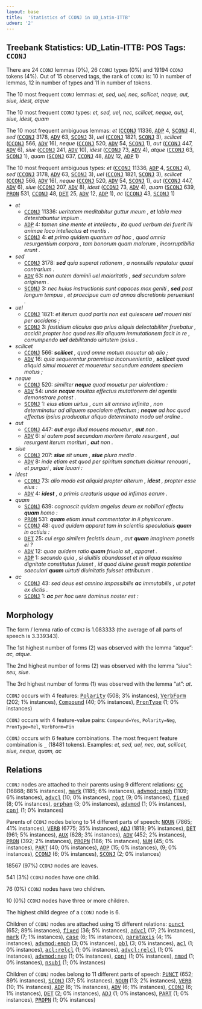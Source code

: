 ```yaml
---
layout: base
title:  'Statistics of CCONJ in UD_Latin-ITTB'
udver: '2'
---
```


## Treebank Statistics: UD_Latin-ITTB: POS Tags: `CCONJ`

There are 24 `CCONJ` lemmas (0%), 26 `CCONJ` types (0%) and 19194 `CCONJ` tokens (4%).
Out of 15 observed tags, the rank of `CCONJ` is: 10 in number of lemmas, 12 in number of types and 11 in number of tokens.

The 10 most frequent `CCONJ` lemmas: <em>et, sed, uel, nec, scilicet, neque, aut, siue, idest, atque</em>

The 10 most frequent `CCONJ` types:  <em>et, sed, uel, nec, scilicet, neque, aut, siue, idest, quam</em>

The 10 most frequent ambiguous lemmas: <em>et</em> (<tt><a href="la_ittb-pos-CCONJ.html">CCONJ</a></tt> 11336, <tt><a href="la_ittb-pos-ADP.html">ADP</a></tt> 4, <tt><a href="la_ittb-pos-SCONJ.html">SCONJ</a></tt> 4), <em>sed</em> (<tt><a href="la_ittb-pos-CCONJ.html">CCONJ</a></tt> 3178, <tt><a href="la_ittb-pos-ADV.html">ADV</a></tt> 63, <tt><a href="la_ittb-pos-SCONJ.html">SCONJ</a></tt> 3), <em>uel</em> (<tt><a href="la_ittb-pos-CCONJ.html">CCONJ</a></tt> 1821, <tt><a href="la_ittb-pos-SCONJ.html">SCONJ</a></tt> 3), <em>scilicet</em> (<tt><a href="la_ittb-pos-CCONJ.html">CCONJ</a></tt> 566, <tt><a href="la_ittb-pos-ADV.html">ADV</a></tt> 16), <em>neque</em> (<tt><a href="la_ittb-pos-CCONJ.html">CCONJ</a></tt> 520, <tt><a href="la_ittb-pos-ADV.html">ADV</a></tt> 54, <tt><a href="la_ittb-pos-SCONJ.html">SCONJ</a></tt> 1), <em>aut</em> (<tt><a href="la_ittb-pos-CCONJ.html">CCONJ</a></tt> 447, <tt><a href="la_ittb-pos-ADV.html">ADV</a></tt> 6), <em>siue</em> (<tt><a href="la_ittb-pos-CCONJ.html">CCONJ</a></tt> 241, <tt><a href="la_ittb-pos-ADV.html">ADV</a></tt> 10), <em>idest</em> (<tt><a href="la_ittb-pos-CCONJ.html">CCONJ</a></tt> 73, <tt><a href="la_ittb-pos-ADV.html">ADV</a></tt> 4), <em>atque</em> (<tt><a href="la_ittb-pos-CCONJ.html">CCONJ</a></tt> 63, <tt><a href="la_ittb-pos-SCONJ.html">SCONJ</a></tt> 1), <em>quam</em> (<tt><a href="la_ittb-pos-SCONJ.html">SCONJ</a></tt> 637, <tt><a href="la_ittb-pos-CCONJ.html">CCONJ</a></tt> 48, <tt><a href="la_ittb-pos-ADV.html">ADV</a></tt> 12, <tt><a href="la_ittb-pos-ADP.html">ADP</a></tt> 1)

The 10 most frequent ambiguous types:  <em>et</em> (<tt><a href="la_ittb-pos-CCONJ.html">CCONJ</a></tt> 11336, <tt><a href="la_ittb-pos-ADP.html">ADP</a></tt> 4, <tt><a href="la_ittb-pos-SCONJ.html">SCONJ</a></tt> 4), <em>sed</em> (<tt><a href="la_ittb-pos-CCONJ.html">CCONJ</a></tt> 3178, <tt><a href="la_ittb-pos-ADV.html">ADV</a></tt> 63, <tt><a href="la_ittb-pos-SCONJ.html">SCONJ</a></tt> 3), <em>uel</em> (<tt><a href="la_ittb-pos-CCONJ.html">CCONJ</a></tt> 1821, <tt><a href="la_ittb-pos-SCONJ.html">SCONJ</a></tt> 3), <em>scilicet</em> (<tt><a href="la_ittb-pos-CCONJ.html">CCONJ</a></tt> 566, <tt><a href="la_ittb-pos-ADV.html">ADV</a></tt> 16), <em>neque</em> (<tt><a href="la_ittb-pos-CCONJ.html">CCONJ</a></tt> 520, <tt><a href="la_ittb-pos-ADV.html">ADV</a></tt> 54, <tt><a href="la_ittb-pos-SCONJ.html">SCONJ</a></tt> 1), <em>aut</em> (<tt><a href="la_ittb-pos-CCONJ.html">CCONJ</a></tt> 447, <tt><a href="la_ittb-pos-ADV.html">ADV</a></tt> 6), <em>siue</em> (<tt><a href="la_ittb-pos-CCONJ.html">CCONJ</a></tt> 207, <tt><a href="la_ittb-pos-ADV.html">ADV</a></tt> 8), <em>idest</em> (<tt><a href="la_ittb-pos-CCONJ.html">CCONJ</a></tt> 73, <tt><a href="la_ittb-pos-ADV.html">ADV</a></tt> 4), <em>quam</em> (<tt><a href="la_ittb-pos-SCONJ.html">SCONJ</a></tt> 639, <tt><a href="la_ittb-pos-PRON.html">PRON</a></tt> 531, <tt><a href="la_ittb-pos-CCONJ.html">CCONJ</a></tt> 48, <tt><a href="la_ittb-pos-DET.html">DET</a></tt> 25, <tt><a href="la_ittb-pos-ADV.html">ADV</a></tt> 12, <tt><a href="la_ittb-pos-ADP.html">ADP</a></tt> 1), <em>ac</em> (<tt><a href="la_ittb-pos-CCONJ.html">CCONJ</a></tt> 43, <tt><a href="la_ittb-pos-SCONJ.html">SCONJ</a></tt> 1)


* <em>et</em>
  * <tt><a href="la_ittb-pos-CCONJ.html">CCONJ</a></tt> 11336: <em>ueritatem meditabitur guttur meum , <b>et</b> labia mea detestabuntur impium .</em>
  * <tt><a href="la_ittb-pos-ADP.html">ADP</a></tt> 4: <em>tamen sine mente et intellectu , ita quod uerbum dei fuerit illi animae loco intellectus <b>et</b> mentis .</em>
  * <tt><a href="la_ittb-pos-SCONJ.html">SCONJ</a></tt> 4: <em><b>et</b> primo quidem quantum ad hoc , quod omnia resurgentium corpora , tam bonorum quam malorum , incorruptibilia erunt .</em>
* <em>sed</em>
  * <tt><a href="la_ittb-pos-CCONJ.html">CCONJ</a></tt> 3178: <em><b>sed</b> quia superat rationem , a nonnullis reputatur quasi contrarium .</em>
  * <tt><a href="la_ittb-pos-ADV.html">ADV</a></tt> 63: <em>non autem dominii uel maioritatis , <b>sed</b> secundum solam originem .</em>
  * <tt><a href="la_ittb-pos-SCONJ.html">SCONJ</a></tt> 3: <em>nec huius instructionis sunt capaces mox geniti , <b>sed</b> post longum tempus , et praecipue cum ad annos discretionis perueniunt .</em>
* <em>uel</em>
  * <tt><a href="la_ittb-pos-CCONJ.html">CCONJ</a></tt> 1821: <em>et iterum quod partis non est quiescere <b>uel</b> moueri nisi per accidens ;</em>
  * <tt><a href="la_ittb-pos-SCONJ.html">SCONJ</a></tt> 3: <em>fastidium alicuius quo prius aliquis delectabiliter fruebatur , accidit propter hoc quod res illa aliquam immutationem facit in re , corrumpendo <b>uel</b> debilitando uirtutem ipsius .</em>
* <em>scilicet</em>
  * <tt><a href="la_ittb-pos-CCONJ.html">CCONJ</a></tt> 566: <em><b>scilicet</b> , quod omne motum mouetur ab alio ;</em>
  * <tt><a href="la_ittb-pos-ADV.html">ADV</a></tt> 16: <em>quia sequerentur praemissa inconuenientia , <b>scilicet</b> quod aliquid simul moueret et moueretur secundum eandem speciem motus ;</em>
* <em>neque</em>
  * <tt><a href="la_ittb-pos-CCONJ.html">CCONJ</a></tt> 520: <em>similiter <b>neque</b> quod mouetur per uiolentiam :</em>
  * <tt><a href="la_ittb-pos-ADV.html">ADV</a></tt> 54: <em>unde <b>neque</b> nouitas effectus mutationem dei agentis demonstrare potest .</em>
  * <tt><a href="la_ittb-pos-SCONJ.html">SCONJ</a></tt> 1: <em>eius etiam uirtus , cum sit omnino infinita , non determinatur ad aliquem specialem effectum ; <b>neque</b> ad hoc quod effectus ipsius producatur aliquo determinato modo uel ordine .</em>
* <em>aut</em>
  * <tt><a href="la_ittb-pos-CCONJ.html">CCONJ</a></tt> 447: <em><b>aut</b> ergo illud mouens mouetur , <b>aut</b> non .</em>
  * <tt><a href="la_ittb-pos-ADV.html">ADV</a></tt> 6: <em>si autem post secundam mortem iterato resurgent , aut resurgent iterum morituri , <b>aut</b> non .</em>
* <em>siue</em>
  * <tt><a href="la_ittb-pos-CCONJ.html">CCONJ</a></tt> 207: <em><b>siue</b> sit unum , <b>siue</b> plura media .</em>
  * <tt><a href="la_ittb-pos-ADV.html">ADV</a></tt> 8: <em>inde etiam est quod per spiritum sanctum dicimur renouari , et purgari , <b>siue</b> lauari :</em>
* <em>idest</em>
  * <tt><a href="la_ittb-pos-CCONJ.html">CCONJ</a></tt> 73: <em>alio modo est aliquid propter alterum , <b>idest</b> , propter esse eius :</em>
  * <tt><a href="la_ittb-pos-ADV.html">ADV</a></tt> 4: <em><b>idest</b> , a primis creaturis usque ad infimas earum .</em>
* <em>quam</em>
  * <tt><a href="la_ittb-pos-SCONJ.html">SCONJ</a></tt> 639: <em>cognoscit quidem angelus deum ex nobiliori effectu <b>quam</b> homo :</em>
  * <tt><a href="la_ittb-pos-PRON.html">PRON</a></tt> 531: <em><b>quam</b> etiam innuit commentator in ii physicorum .</em>
  * <tt><a href="la_ittb-pos-CCONJ.html">CCONJ</a></tt> 48: <em>quod quidem apparet tam in scientiis speculatiuis <b>quam</b> in actiuis :</em>
  * <tt><a href="la_ittb-pos-DET.html">DET</a></tt> 25: <em>cui ergo similem fecistis deum , aut <b>quam</b> imaginem ponetis ei ?</em>
  * <tt><a href="la_ittb-pos-ADV.html">ADV</a></tt> 12: <em>quae quidem ratio <b>quam</b> friuola sit , apparet .</em>
  * <tt><a href="la_ittb-pos-ADP.html">ADP</a></tt> 1: <em>secundo quia , si diuitiis abundasset et in aliqua maxima dignitate constitutus fuisset , id quod diuine gessit magis potentiae saeculari <b>quam</b> uirtuti diuinitatis fuisset attributum .</em>
* <em>ac</em>
  * <tt><a href="la_ittb-pos-CCONJ.html">CCONJ</a></tt> 43: <em>sed deus est omnino impassibilis <b>ac</b> immutabilis , ut patet ex dictis .</em>
  * <tt><a href="la_ittb-pos-SCONJ.html">SCONJ</a></tt> 1: <em><b>ac</b> per hoc uere dominus noster est :</em>

## Morphology

The form / lemma ratio of `CCONJ` is 1.083333 (the average of all parts of speech is 3.339343).

The 1st highest number of forms (2) was observed with the lemma “atque”: <em>ac, atque</em>.

The 2nd highest number of forms (2) was observed with the lemma “siue”: <em>seu, siue</em>.

The 3rd highest number of forms (1) was observed with the lemma “at”: <em>at</em>.

`CCONJ` occurs with 4 features: <tt><a href="la_ittb-feat-Polarity.html">Polarity</a></tt> (508; 3% instances), <tt><a href="la_ittb-feat-VerbForm.html">VerbForm</a></tt> (202; 1% instances), <tt><a href="la_ittb-feat-Compound.html">Compound</a></tt> (40; 0% instances), <tt><a href="la_ittb-feat-PronType.html">PronType</a></tt> (1; 0% instances)

`CCONJ` occurs with 4 feature-value pairs: `Compound=Yes`, `Polarity=Neg`, `PronType=Rel`, `VerbForm=Fin`

`CCONJ` occurs with 6 feature combinations.
The most frequent feature combination is `_` (18481 tokens).
Examples: <em>et, sed, uel, nec, aut, scilicet, siue, neque, quam, ac</em>


## Relations

`CCONJ` nodes are attached to their parents using 9 different relations: <tt><a href="la_ittb-dep-cc.html">cc</a></tt> (16868; 88% instances), <tt><a href="la_ittb-dep-mark.html">mark</a></tt> (1185; 6% instances), <tt><a href="la_ittb-dep-advmod-emph.html">advmod:emph</a></tt> (1109; 6% instances), <tt><a href="la_ittb-dep-advcl.html">advcl</a></tt> (10; 0% instances), <tt><a href="la_ittb-dep-root.html">root</a></tt> (9; 0% instances), <tt><a href="la_ittb-dep-fixed.html">fixed</a></tt> (8; 0% instances), <tt><a href="la_ittb-dep-orphan.html">orphan</a></tt> (3; 0% instances), <tt><a href="la_ittb-dep-advmod.html">advmod</a></tt> (1; 0% instances), <tt><a href="la_ittb-dep-conj.html">conj</a></tt> (1; 0% instances)

Parents of `CCONJ` nodes belong to 14 different parts of speech: <tt><a href="la_ittb-pos-NOUN.html">NOUN</a></tt> (7865; 41% instances), <tt><a href="la_ittb-pos-VERB.html">VERB</a></tt> (6775; 35% instances), <tt><a href="la_ittb-pos-ADJ.html">ADJ</a></tt> (1818; 9% instances), <tt><a href="la_ittb-pos-DET.html">DET</a></tt> (961; 5% instances), <tt><a href="la_ittb-pos-AUX.html">AUX</a></tt> (628; 3% instances), <tt><a href="la_ittb-pos-ADV.html">ADV</a></tt> (452; 2% instances), <tt><a href="la_ittb-pos-PRON.html">PRON</a></tt> (392; 2% instances), <tt><a href="la_ittb-pos-PROPN.html">PROPN</a></tt> (186; 1% instances), <tt><a href="la_ittb-pos-NUM.html">NUM</a></tt> (45; 0% instances), <tt><a href="la_ittb-pos-PART.html">PART</a></tt> (40; 0% instances), <tt><a href="la_ittb-pos-ADP.html">ADP</a></tt> (15; 0% instances),  (9; 0% instances), <tt><a href="la_ittb-pos-CCONJ.html">CCONJ</a></tt> (6; 0% instances), <tt><a href="la_ittb-pos-SCONJ.html">SCONJ</a></tt> (2; 0% instances)

18567 (97%) `CCONJ` nodes are leaves.

541 (3%) `CCONJ` nodes have one child.

76 (0%) `CCONJ` nodes have two children.

10 (0%) `CCONJ` nodes have three or more children.

The highest child degree of a `CCONJ` node is 6.

Children of `CCONJ` nodes are attached using 15 different relations: <tt><a href="la_ittb-dep-punct.html">punct</a></tt> (652; 89% instances), <tt><a href="la_ittb-dep-fixed.html">fixed</a></tt> (36; 5% instances), <tt><a href="la_ittb-dep-advcl.html">advcl</a></tt> (17; 2% instances), <tt><a href="la_ittb-dep-mark.html">mark</a></tt> (7; 1% instances), <tt><a href="la_ittb-dep-case.html">case</a></tt> (6; 1% instances), <tt><a href="la_ittb-dep-parataxis.html">parataxis</a></tt> (4; 1% instances), <tt><a href="la_ittb-dep-advmod-emph.html">advmod:emph</a></tt> (3; 0% instances), <tt><a href="la_ittb-dep-obl.html">obl</a></tt> (3; 0% instances), <tt><a href="la_ittb-dep-acl.html">acl</a></tt> (1; 0% instances), <tt><a href="la_ittb-dep-acl-relcl.html">acl:relcl</a></tt> (1; 0% instances), <tt><a href="la_ittb-dep-advcl-relcl.html">advcl:relcl</a></tt> (1; 0% instances), <tt><a href="la_ittb-dep-advmod-neg.html">advmod:neg</a></tt> (1; 0% instances), <tt><a href="la_ittb-dep-conj.html">conj</a></tt> (1; 0% instances), <tt><a href="la_ittb-dep-nmod.html">nmod</a></tt> (1; 0% instances), <tt><a href="la_ittb-dep-nsubj.html">nsubj</a></tt> (1; 0% instances)

Children of `CCONJ` nodes belong to 11 different parts of speech: <tt><a href="la_ittb-pos-PUNCT.html">PUNCT</a></tt> (652; 89% instances), <tt><a href="la_ittb-pos-SCONJ.html">SCONJ</a></tt> (37; 5% instances), <tt><a href="la_ittb-pos-NOUN.html">NOUN</a></tt> (13; 2% instances), <tt><a href="la_ittb-pos-VERB.html">VERB</a></tt> (10; 1% instances), <tt><a href="la_ittb-pos-ADP.html">ADP</a></tt> (6; 1% instances), <tt><a href="la_ittb-pos-ADV.html">ADV</a></tt> (6; 1% instances), <tt><a href="la_ittb-pos-CCONJ.html">CCONJ</a></tt> (6; 1% instances), <tt><a href="la_ittb-pos-DET.html">DET</a></tt> (2; 0% instances), <tt><a href="la_ittb-pos-ADJ.html">ADJ</a></tt> (1; 0% instances), <tt><a href="la_ittb-pos-PART.html">PART</a></tt> (1; 0% instances), <tt><a href="la_ittb-pos-PROPN.html">PROPN</a></tt> (1; 0% instances)

